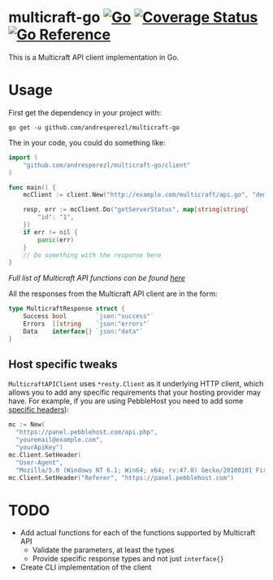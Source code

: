 # multicraft-go [![Go](https://github.com/andresperezl/multicraft-go/actions/workflows/ci.yml/badge.svg)](https://github.com/andresperezl/multicraft-go/actions/workflows/ci.yml) [![Coverage Status](https://coveralls.io/repos/github/andresperezl/multicraft-go/badge.svg?branch=main)](https://coveralls.io/github/andresperezl/multicraft-go?branch=main) [![Go Reference](https://pkg.go.dev/badge/github.com/andresperezl/multicraft-go.svg)](https://pkg.go.dev/github.com/andresperezl/multicraft-go)


This is a Multicraft API client implementation in Go.

# Usage

First get the dependency in your project with:

```shell
go get -u github.com/andresperezl/multicraft-go
```

The in your code, you could do something like:

```go
import (
	"github.com/andresperezl/multicraft-go/client"
)

func main() {
	mcClient := client.New("http://example.com/multicraft/api.go", "demo", "#6nh%tX=ot$sBX")

	resp, err := mcClient.Do("getServerStatus", map[string]string{
		"id": "1",
	})
	if err != nil {
		panic(err)
	}
	// Do something with the response here
}
```

_Full list of Multicraft API functions can be found [here](https://www.multicraft.org/site/docs/api#6)_

All the responses from the Multicraft API client are in the form:
```go
type MulticraftResponse struct {
	Success bool        `json:"success"`
	Errors  []string    `json:"errors"`
	Data    interface{} `json:"data"`
}
```

## Host specific tweaks

`MulticraftAPIClient` uses `*resty.Client` as it underlying HTTP client, which 
allows you to add any specific requirements that your hosting provider may have.
For example, if you are using PebbleHost you need to add some [specific headers](https://help.pebblehost.com/en/article/using-the-pebblehost-game-panel-api-mv0hk4/)):

```go
mc := New(
  "https://panel.pebblehost.com/api.php",
  "youremail@example.com",
  "yourApiKey")
mc.Client.SetHeader(
  "User-Agent",
  "Mozilla/5.0 (Windows NT 6.1; Win64; x64; rv:47.0) Gecko/20100101 Firefox/47.0")
mc.Client.SetHeader("Referer", "https://panel.pebblehost.com")
```

# TODO

- Add actual functions for each of the functions supported by Multicraft API
    - Validate the parameters, at least the types
    - Provide specific response types and not just `interface{}`
- Create CLI implementation of the client
